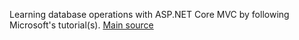 Learning database operations with ASP.NET Core MVC by following Microsoft's tutorial(s).
[Main source](https://learn.microsoft.com/en-gb/aspnet/core/data/ef-mvc/intro?view=aspnetcore-8.0)
